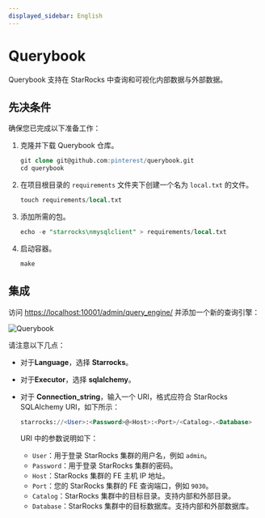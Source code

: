 ```yaml
---
displayed_sidebar: English
---
```


# Querybook

Querybook 支持在 StarRocks 中查询和可视化内部数据与外部数据。

## 先决条件

确保您已完成以下准备工作：

1. 克隆并下载 Querybook 仓库。

   ```SQL
   git clone git@github.com:pinterest/querybook.git
   cd querybook
   ```

2. 在项目根目录的 `requirements` 文件夹下创建一个名为 `local.txt` 的文件。

   ```SQL
   touch requirements/local.txt
   ```

3. 添加所需的包。

   ```SQL
   echo -e "starrocks\nmysqlclient" > requirements/local.txt 
   ```

4. 启动容器。

   ```SQL
   make
   ```

## 集成

访问 [https://localhost:10001/admin/query_engine/](https://localhost:10001/admin/query_engine/) 并添加一个新的查询引擎：

![Querybook](../../assets/BI_querybook_1.png)

请注意以下几点：

- 对于**Language**，选择 **Starrocks**。
- 对于**Executor**，选择 **sqlalchemy**。
- 对于 **Connection_string**，输入一个 URI，格式应符合 StarRocks SQLAlchemy URI，如下所示：

  ```SQL
  starrocks://<User>:<Password>@<Host>:<Port>/<Catalog>.<Database>
  ```
  URI 中的参数说明如下：

  - `User`：用于登录 StarRocks 集群的用户名，例如 `admin`。
  - `Password`：用于登录 StarRocks 集群的密码。
  - `Host`：StarRocks 集群的 FE 主机 IP 地址。
  - `Port`：您的 StarRocks 集群的 FE 查询端口，例如 `9030`。
  - `Catalog`：StarRocks 集群中的目标目录。支持内部和外部目录。
  - `Database`：StarRocks 集群中的目标数据库。支持内部和外部数据库。